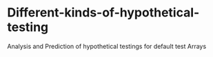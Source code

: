 # Different-kinds-of-hypothetical-testing
Analysis and Prediction of hypothetical testings for default test Arrays
